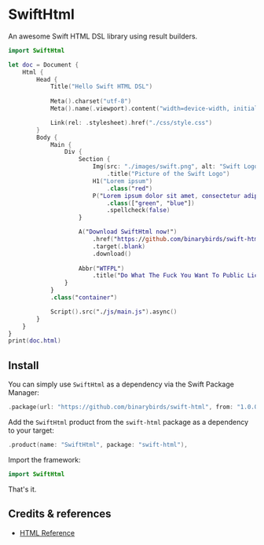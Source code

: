 # SwiftHtml

An awesome Swift HTML DSL library using result builders.

```swift
import SwiftHtml 

let doc = Document {
    Html {
        Head {
            Title("Hello Swift HTML DSL")
            
            Meta().charset("utf-8")
            Meta().name(.viewport).content("width=device-width, initial-scale=1")

            Link(rel: .stylesheet).href("./css/style.css")
        }
        Body {
            Main {
                Div {
                    Section {
                        Img(src: "./images/swift.png", alt: "Swift Logo")
                            .title("Picture of the Swift Logo")
                        H1("Lorem ipsum")
                            .class("red")
                        P("Lorem ipsum dolor sit amet, consectetur adipiscing elit.")
                            .class(["green", "blue"])
                            .spellcheck(false)
                    }

                    A("Download SwiftHtml now!")
                        .href("https://github.com/binarybirds/swift-html/")
                        .target(.blank)
                        .download()
                        
                    Abbr("WTFPL")
                        .title("Do What The Fuck You Want To Public License")
                }
            }
            .class("container")

            Script().src("./js/main.js").async()
        }
    }
}
print(doc.html)
```


## Install

You can simply use `SwiftHtml` as a dependency via the Swift Package Manager:

```swift
.package(url: "https://github.com/binarybirds/swift-html", from: "1.0.0"),
```

Add the `SwiftHtml` product from the `swift-html` package as a dependency to your target:

```swift
.product(name: "SwiftHtml", package: "swift-html"),
```

Import the framework:

```swift
import SwiftHtml
```

That's it.

## Credits & references

- [HTML Reference](https://www.w3schools.com/tags/default.asp)
